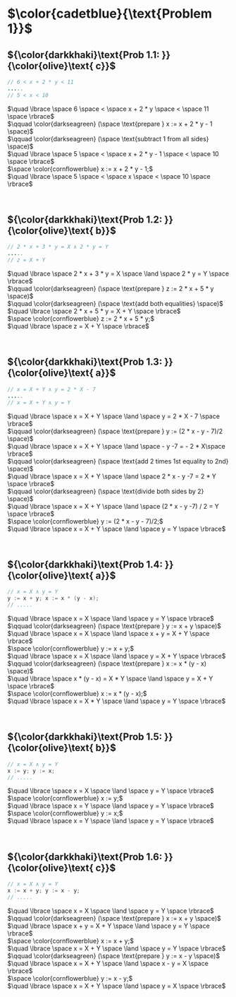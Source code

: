 # $\color{cadetblue}{\text{Problem 1}}$

## ${\color{darkkhaki}\text{Prob 1.1: }}{\color{olive}\text{ c}}$

```java
// 6 < x + 2 * y < 11
.....
// 5 < x < 10
```

$\quad \lbrace \space 6 \space < \space x + 2 * y \space < \space 11 \space \rbrace$  
$\qquad \color{darkseagreen} (\space \text{prepare } x := x + 2 * y - 1 \space)$  
$\qquad \color{darkseagreen} (\space \text{subtract 1 from all sides} \space)$  
$\quad \lbrace \space 5 \space < \space x + 2 * y - 1 \space < \space 10 \space \rbrace$  
$\space \color{cornflowerblue} x := x + 2 * y - 1;$  
$\quad \lbrace \space 5 \space < \space x \space < \space 10 \space \rbrace$  

&nbsp;

## ${\color{darkkhaki}\text{Prob 1.2: }}{\color{olive}\text{ b}}$

```java
// 2 * x + 3 * y = X ∧ 2 * y = Y
.....
// z = X + Y
```

$\quad \lbrace \space 2 * x + 3 * y = X \space \land \space  2 * y = Y \space \rbrace$  
$\qquad \color{darkseagreen} (\space \text{prepare } z := 2 * x + 5 * y \space)$  
$\qquad \color{darkseagreen} (\space \text{add both equalities} \space)$  
$\quad \lbrace \space 2 * x + 5 * y = X + Y \space \rbrace$  
$\space \color{cornflowerblue} z := 2 * x + 5 * y;$  
$\quad \lbrace \space z = X + Y \space \rbrace$  

&nbsp;

## ${\color{darkkhaki}\text{Prob 1.3: }}{\color{olive}\text{ a}}$

```java
// x = X + Y ∧ y = 2 * X - 7
.....
// x = X + Y ∧ y = Y
```

$\quad \lbrace \space x = X + Y \space \land \space y = 2 * X - 7 \space \rbrace$  
$\qquad \color{darkseagreen} (\space \text{prepare } y := (2 * x - y - 7)/2 \space)$  
$\quad \lbrace \space x = X + Y \space \land \space - y -7 = - 2 * X\space \rbrace$  
$\qquad \color{darkseagreen} (\space \text{add 2 times 1st equality to 2nd} \space)$  
$\quad \lbrace \space x = X + Y \space \land \space 2 * x - y -7 = 2 * Y \space \rbrace$  
$\qquad \color{darkseagreen} (\space \text{divide both sides by 2} \space)$  
$\quad \lbrace \space x = X + Y \space \land \space (2 * x - y -7) / 2 = Y \space \rbrace$  
$\space \color{cornflowerblue} y := (2 * x - y - 7)/2;$  
$\quad \lbrace \space x = X + Y \space \land \space y = Y \space \rbrace$  

&nbsp;

## ${\color{darkkhaki}\text{Prob 1.4: }}{\color{olive}\text{ a}}$

```java
// x = X ∧ y = Y
y := x + y; x := x * (y - x);
// .....
```

$\quad \lbrace \space x = X \space \land \space y = Y \space \rbrace$  
$\qquad \color{darkseagreen} (\space \text{prepare } y := x + y \space)$  
$\quad \lbrace \space x = X \space \land \space x + y = X + Y \space \rbrace$  
$\space \color{cornflowerblue} y := x + y;$  
$\quad \lbrace \space x = X \space \land \space y = X + Y \space \rbrace$  
$\qquad \color{darkseagreen} (\space \text{prepare } x := x * (y - x) \space)$  
$\quad \lbrace \space x * (y - x) = X * Y \space \land \space y = X + Y \space \rbrace$  
$\space \color{cornflowerblue} x := x * (y - x);$  
$\quad \lbrace \space x = X * Y \space \land \space y = Y \space \rbrace$  

&nbsp;

## ${\color{darkkhaki}\text{Prob 1.5: }}{\color{olive}\text{ b}}$

```java
// x = X ∧ y = Y
x := y; y := x;
// .....
```

$\quad \lbrace \space x = X \space \land \space y = Y \space \rbrace$  
$\space \color{cornflowerblue} x := y;$  
$\quad \lbrace \space x = Y \space \land \space y = Y \space \rbrace$  
$\space \color{cornflowerblue} y := x;$  
$\quad \lbrace \space x = Y \space \land \space y = Y \space \rbrace$  

&nbsp;

## ${\color{darkkhaki}\text{Prob 1.6: }}{\color{olive}\text{ c}}$

```java
// x = X ∧ y = Y
x := x + y; y := x - y; 
// .....
```

$\quad \lbrace \space x = X \space \land \space y = Y \space \rbrace$  
$\qquad \color{darkseagreen} (\space \text{prepare } x := x + y \space)$  
$\quad \lbrace \space x + y = X + Y \space \land \space y = Y \space \rbrace$  
$\space \color{cornflowerblue} x := x + y;$  
$\quad \lbrace \space x = X + Y \space \land \space y = Y \space \rbrace$  
$\qquad \color{darkseagreen} (\space \text{prepare } y := x - y \space)$  
$\quad \lbrace \space x = X + Y \space \land \space x - y = X \space \rbrace$  
$\space \color{cornflowerblue} y := x - y;$  
$\quad \lbrace \space x = X + Y \space \land \space y = X \space \rbrace$  

&nbsp;
